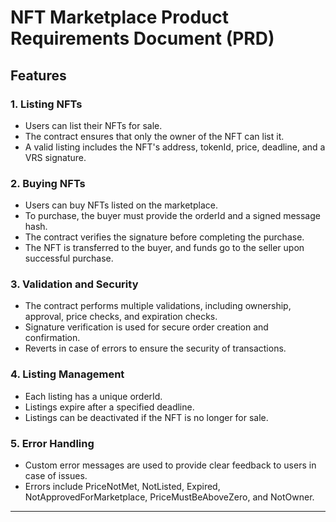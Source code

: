 # NFT Marketplace Product Requirements Document (PRD)

## Features

### 1. Listing NFTs

- Users can list their NFTs for sale.
- The contract ensures that only the owner of the NFT can list it.
- A valid listing includes the NFT's address, tokenId, price, deadline, and a VRS signature.

### 2. Buying NFTs

- Users can buy NFTs listed on the marketplace.
- To purchase, the buyer must provide the orderId and a signed message hash.
- The contract verifies the signature before completing the purchase.
- The NFT is transferred to the buyer, and funds go to the seller upon successful purchase.

### 3. Validation and Security

- The contract performs multiple validations, including ownership, approval, price checks, and expiration checks.
- Signature verification is used for secure order creation and confirmation.
- Reverts in case of errors to ensure the security of transactions.

### 4. Listing Management

- Each listing has a unique orderId.
- Listings expire after a specified deadline.
- Listings can be deactivated if the NFT is no longer for sale.

### 5. Error Handling

- Custom error messages are used to provide clear feedback to users in case of issues.
- Errors include PriceNotMet, NotListed, Expired, NotApprovedForMarketplace, PriceMustBeAboveZero, and NotOwner.

---
 